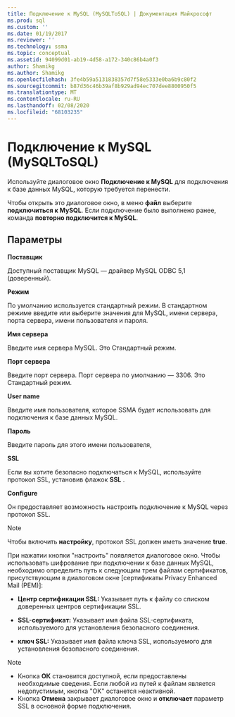 ```yaml
---
title: Подключение к MySQL (MySQLToSQL) | Документация Майкрософт
ms.prod: sql
ms.custom: ''
ms.date: 01/19/2017
ms.reviewer: ''
ms.technology: ssma
ms.topic: conceptual
ms.assetid: 94099d01-ab19-4d58-a172-340c86b4a0f3
author: Shamikg
ms.author: Shamikg
ms.openlocfilehash: 3fe4b59a5131838357d7f58e5333e0ba6b9c80f2
ms.sourcegitcommit: b87d36c46b39af8b929ad94ec707dee8800950f5
ms.translationtype: MT
ms.contentlocale: ru-RU
ms.lasthandoff: 02/08/2020
ms.locfileid: "68103235"
---
```

# <a name="connect-to-mysql-mysqltosql"></a>Подключение к MySQL (MySQLToSQL)
Используйте диалоговое окно **Подключение к MySQL** для подключения к базе данных MySQL, которую требуется перенести.  
  
Чтобы открыть это диалоговое окно, в меню **файл** выберите **подключиться к MySQL**. Если подключение было выполнено ранее, команда **повторно подключится к MySQL**.  
  
## <a name="options"></a>Параметры  
**Поставщик**  
  
Доступный поставщик MySQL — драйвер MySQL ODBC 5,1 (доверенный).  
  
**Режим**  
  
По умолчанию используется стандартный режим. В стандартном режиме введите или выберите значения для MySQL, имени сервера, порта сервера, имени пользователя и пароля.  
  
**Имя сервера**  
  
Введите имя сервера MySQL. Это Стандартный режим.  
  
**Порт сервера**  
  
Введите порт сервера. Порт сервера по умолчанию — 3306. Это Стандартный режим.  
  
**User name**  
  
Введите имя пользователя, которое SSMA будет использовать для подключения к базе данных MySQL.  
  
**Пароль**  
  
Введите пароль для этого имени пользователя,  
  
**SSL**  
  
Если вы хотите безопасно подключаться к MySQL, используйте протокол SSL, установив флажок **SSL** .  
  
**Configure**  
  
Он предоставляет возможность настроить подключение к MySQL через протокол SSL.  
  
> [!NOTE]  
> Чтобы включить **настройку**, протокол SSL должен иметь значение **true**.  
  
При нажатии кнопки "настроить" появляется диалоговое окно. Чтобы использовать шифрование при подключении к базе данных MySQL, необходимо определить путь к следующим трем файлам сертификатов, присутствующим в диалоговом окне [сертификаты Privacy Enhanced Mail (PEM)]:  
  
-   **Центр сертификации SSL:** Указывает путь к файлу со списком доверенных центров сертификации SSL.  
  
-   **SSL-сертификат:** Указывает имя файла SSL-сертификата, используемого для установления безопасного соединения.  
  
-   **ключ SSL:** Указывает имя файла ключа SSL, используемого для установления безопасного соединения.  
  
> [!NOTE]  
> -   Кнопка **ОК** становится доступной, если предоставлены необходимые сведения. Если любой из путей к файлам является недопустимым, кнопка "ОК" останется неактивной.  
> -   Кнопка **Отмена** закрывает диалоговое окно и **отключает** параметр SSL в основной форме подключения.  
  
